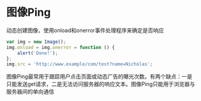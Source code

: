 # 图像Ping

动态创建图像，使用onload和onerror事件处理程序来确定是否响应

```js
var img = new Image();
img.onload = img.onerror = function () {
    alert('Done!');
};
img.src = 'http://www.example/com/test?name=Nicholas';
```

图像Ping最常用于跟踪用户点击页面或动态广告的曝光次数。有两个缺点：一是只能发送get请求，二是无法访问服务器的响应文本。图像Ping只能用于浏览器与服务器间的单向通信

